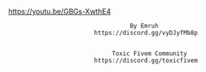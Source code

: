 https://youtu.be/GBGs-XwthE4




                                      By Emruh                  
                            https://discord.gg/vyDJyfMb8p

                            
                                 Toxic Fivem Community
                            https://discord.gg/toxicfivem